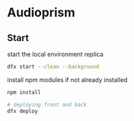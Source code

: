 # Audioprism

## Start 

start the local environment replica

```bash
dfx start --clean --background
```

install npm modules if not already installed

```bash
npm install
```

```bash
# deploying front and back
dfx deploy
```